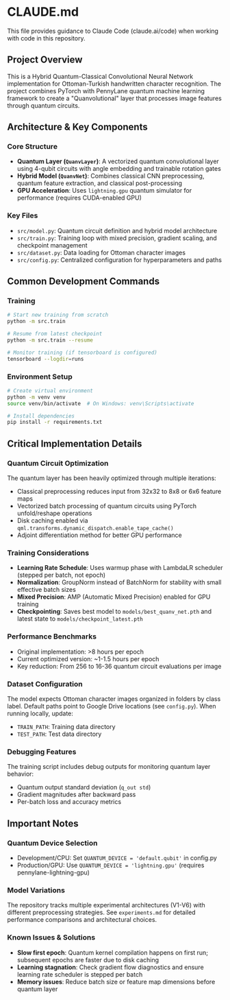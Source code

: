 # CLAUDE.md

This file provides guidance to Claude Code (claude.ai/code) when working with code in this repository.

## Project Overview

This is a Hybrid Quantum-Classical Convolutional Neural Network implementation for Ottoman-Turkish handwritten character recognition. The project combines PyTorch with PennyLane quantum machine learning framework to create a "Quanvolutional" layer that processes image features through quantum circuits.

## Architecture & Key Components

### Core Structure
- **Quantum Layer (`QuanvLayer`)**: A vectorized quantum convolutional layer using 4-qubit circuits with angle embedding and trainable rotation gates
- **Hybrid Model (`QuanvNet`)**: Combines classical CNN preprocessing, quantum feature extraction, and classical post-processing
- **GPU Acceleration**: Uses `lightning.gpu` quantum simulator for performance (requires CUDA-enabled GPU)

### Key Files
- `src/model.py`: Quantum circuit definition and hybrid model architecture
- `src/train.py`: Training loop with mixed precision, gradient scaling, and checkpoint management
- `src/dataset.py`: Data loading for Ottoman character images
- `src/config.py`: Centralized configuration for hyperparameters and paths

## Common Development Commands

### Training
```bash
# Start new training from scratch
python -m src.train

# Resume from latest checkpoint
python -m src.train --resume

# Monitor training (if tensorboard is configured)
tensorboard --logdir=runs
```

### Environment Setup
```bash
# Create virtual environment
python -m venv venv
source venv/bin/activate  # On Windows: venv\Scripts\activate

# Install dependencies
pip install -r requirements.txt
```

## Critical Implementation Details

### Quantum Circuit Optimization
The quantum layer has been heavily optimized through multiple iterations:
- Classical preprocessing reduces input from 32x32 to 8x8 or 6x6 feature maps
- Vectorized batch processing of quantum circuits using PyTorch unfold/reshape operations
- Disk caching enabled via `qml.transforms.dynamic_dispatch.enable_tape_cache()`
- Adjoint differentiation method for better GPU performance

### Training Considerations
- **Learning Rate Schedule**: Uses warmup phase with LambdaLR scheduler (stepped per batch, not epoch)
- **Normalization**: GroupNorm instead of BatchNorm for stability with small effective batch sizes
- **Mixed Precision**: AMP (Automatic Mixed Precision) enabled for GPU training
- **Checkpointing**: Saves best model to `models/best_quanv_net.pth` and latest state to `models/checkpoint_latest.pth`

### Performance Benchmarks
- Original implementation: >8 hours per epoch
- Current optimized version: ~1-1.5 hours per epoch
- Key reduction: From 256 to 16-36 quantum circuit evaluations per image

### Dataset Configuration
The model expects Ottoman character images organized in folders by class label. Default paths point to Google Drive locations (see `config.py`). When running locally, update:
- `TRAIN_PATH`: Training data directory
- `TEST_PATH`: Test data directory

### Debugging Features
The training script includes debug outputs for monitoring quantum layer behavior:
- Quantum output standard deviation (`q_out std`)
- Gradient magnitudes after backward pass
- Per-batch loss and accuracy metrics

## Important Notes

### Quantum Device Selection
- Development/CPU: Set `QUANTUM_DEVICE = 'default.qubit'` in config.py
- Production/GPU: Use `QUANTUM_DEVICE = 'lightning.gpu'` (requires pennylane-lightning-gpu)

### Model Variations
The repository tracks multiple experimental architectures (V1-V6) with different preprocessing strategies. See `experiments.md` for detailed performance comparisons and architectural choices.

### Known Issues & Solutions
- **Slow first epoch**: Quantum kernel compilation happens on first run; subsequent epochs are faster due to disk caching
- **Learning stagnation**: Check gradient flow diagnostics and ensure learning rate scheduler is stepped per batch
- **Memory issues**: Reduce batch size or feature map dimensions before quantum layer